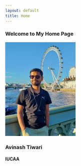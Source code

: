 ```yaml
---
layout: default
title: Home
---
```


### Welcome to My Home Page

<img src="./Profile_picture.jpg" alt="Profile Picture" width="225" height="300">

### Avinash Tiwari
#### IUCAA

